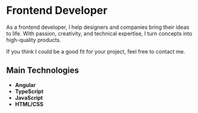 # Frontend Developer

As a frontend developer, I help designers and companies bring their ideas to life. With passion, creativity, and technical expertise, I turn concepts into high-quality products.

If you think I could be a good fit for your project, feel free to contact me.

## Main Technologies

- **Angular**
- **TypeScript**
- **JavaScript**
- **HTML/CSS**

